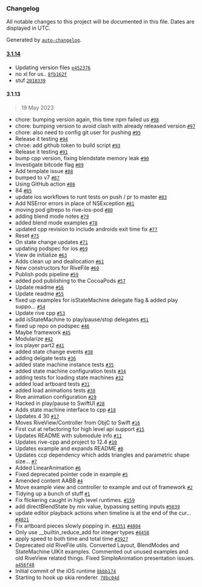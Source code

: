 ### Changelog

All notable changes to this project will be documented in this file. Dates are displayed in UTC.

Generated by [`auto-changelog`](https://github.com/CookPete/auto-changelog).

#### [3.1.14](https://github.com/mjtalbot/rive-ios/compare/3.1.13...3.1.14)

- Updating version files [`e452376`](https://github.com/mjtalbot/rive-ios/commit/e4523768d8753410345b5457b9fd986987b245a5)
- no xl for us.. [`8fb162f`](https://github.com/mjtalbot/rive-ios/commit/8fb162f58fdd0e9b80adbe5b8a010b7c4a8849a2)
- stuf [`2018339`](https://github.com/mjtalbot/rive-ios/commit/201833982e6a3aed42ab466fdfa9197f3db65f45)

#### 3.1.13

> 19 May 2023

- chore: bumping version again, this time npm failed us [`#98`](https://github.com/mjtalbot/rive-ios/pull/98)
- chore: bumping version to avoid clash with already released version [`#97`](https://github.com/mjtalbot/rive-ios/pull/97)
- chore: also need to config git user for pushing [`#95`](https://github.com/mjtalbot/rive-ios/pull/95)
- Release it testing [`#94`](https://github.com/mjtalbot/rive-ios/pull/94)
- chroe: add github token to build script [`#93`](https://github.com/mjtalbot/rive-ios/pull/93)
- Release it testing [`#91`](https://github.com/mjtalbot/rive-ios/pull/91)
- bump cpp version, fixing blendstate memory leak [`#90`](https://github.com/mjtalbot/rive-ios/pull/90)
- Investigate bitcode flag [`#89`](https://github.com/mjtalbot/rive-ios/pull/89)
- Add template issue [`#88`](https://github.com/mjtalbot/rive-ios/pull/88)
- bumped to v7 [`#87`](https://github.com/mjtalbot/rive-ios/pull/87)
- Using GitHub action [`#86`](https://github.com/mjtalbot/rive-ios/pull/86)
- 84 [`#85`](https://github.com/mjtalbot/rive-ios/pull/85)
- update ios workflows to runt tests on push / pr to master [`#83`](https://github.com/mjtalbot/rive-ios/pull/83)
- Add NSError errors in place of NSException [`#81`](https://github.com/mjtalbot/rive-ios/pull/81)
- moving pod gitrepo to rive-ios-pod [`#80`](https://github.com/mjtalbot/rive-ios/pull/80)
- adding blend mode notes [`#79`](https://github.com/mjtalbot/rive-ios/pull/79)
- added blend mode examples [`#78`](https://github.com/mjtalbot/rive-ios/pull/78)
- updated cpp revision to include androids exit time fix [`#77`](https://github.com/mjtalbot/rive-ios/pull/77)
- Reset [`#75`](https://github.com/mjtalbot/rive-ios/pull/75)
- On state change updates [`#71`](https://github.com/mjtalbot/rive-ios/pull/71)
- updating podspec for ios [`#69`](https://github.com/mjtalbot/rive-ios/pull/69)
- View de initialize [`#63`](https://github.com/mjtalbot/rive-ios/pull/63)
- Adds clean up and deallocation [`#61`](https://github.com/mjtalbot/rive-ios/pull/61)
- New constructors for RiveFile [`#60`](https://github.com/mjtalbot/rive-ios/pull/60)
- Publish pods pipeline [`#59`](https://github.com/mjtalbot/rive-ios/pull/59)
- added pod publishing to the CocoaPods [`#57`](https://github.com/mjtalbot/rive-ios/pull/57)
- Update readme [`#56`](https://github.com/mjtalbot/rive-ios/pull/56)
- Update readme [`#55`](https://github.com/mjtalbot/rive-ios/pull/55)
- fixed up examples for isStateMachine delegate flag & added play suppo… [`#54`](https://github.com/mjtalbot/rive-ios/pull/54)
- Update rive cpp [`#53`](https://github.com/mjtalbot/rive-ios/pull/53)
- add isStateMachine to play/pause/stop delegates [`#51`](https://github.com/mjtalbot/rive-ios/pull/51)
- fixed up repo on podspec [`#46`](https://github.com/mjtalbot/rive-ios/pull/46)
- Maybe framework [`#45`](https://github.com/mjtalbot/rive-ios/pull/45)
- Modularize [`#42`](https://github.com/mjtalbot/rive-ios/pull/42)
- Ios player part2 [`#41`](https://github.com/mjtalbot/rive-ios/pull/41)
- added state change events [`#38`](https://github.com/mjtalbot/rive-ios/pull/38)
- adding delgate tests [`#36`](https://github.com/mjtalbot/rive-ios/pull/36)
- added state machine instance tests [`#35`](https://github.com/mjtalbot/rive-ios/pull/35)
- added state machine configuration tests [`#34`](https://github.com/mjtalbot/rive-ios/pull/34)
- adding tests for loading state machines [`#32`](https://github.com/mjtalbot/rive-ios/pull/32)
- added load artboard tests [`#31`](https://github.com/mjtalbot/rive-ios/pull/31)
- added load animations tests [`#30`](https://github.com/mjtalbot/rive-ios/pull/30)
- Rive animation configuration [`#29`](https://github.com/mjtalbot/rive-ios/pull/29)
- Hacked in play/pause to SwiftUI [`#28`](https://github.com/mjtalbot/rive-ios/pull/28)
- Adds state machine interface to cpp [`#18`](https://github.com/mjtalbot/rive-ios/pull/18)
- Updates 4 30 [`#17`](https://github.com/mjtalbot/rive-ios/pull/17)
- Moves RiveView/Controller from ObjC to Swift [`#16`](https://github.com/mjtalbot/rive-ios/pull/16)
- First cut at refactoring for high level api support [`#15`](https://github.com/mjtalbot/rive-ios/pull/15)
- Updates README with submodule info [`#11`](https://github.com/mjtalbot/rive-ios/pull/11)
- Updates rive-cpp and project to 12.4 [`#10`](https://github.com/mjtalbot/rive-ios/pull/10)
- Updates example and expands README [`#8`](https://github.com/mjtalbot/rive-ios/pull/8)
- Updates ccp dependency which adds triangles and parametric shape size… [`#7`](https://github.com/mjtalbot/rive-ios/pull/7)
- Added LinearAnimation [`#6`](https://github.com/mjtalbot/rive-ios/pull/6)
- Fixed deprecated pointer code in example [`#5`](https://github.com/mjtalbot/rive-ios/pull/5)
- Amended content AABB [`#4`](https://github.com/mjtalbot/rive-ios/pull/4)
- Move example view and controller to example and out of framework [`#2`](https://github.com/mjtalbot/rive-ios/pull/2)
- Tidying up a bunch of stuff [`#1`](https://github.com/mjtalbot/rive-ios/pull/1)
- Fix flickering caught in high level runtimes. [`#159`](https://github.com/rive-app/rive-react-native/issues/159)
- add directBlendState by mix value, bypassing setting inputs [`#5039`](https://github.com/rive-app/rive/issues/5039)
- update editor playback actions when timeline is at the end of the cur… [`#4021`](https://github.com/rive-app/rive/issues/4021)
- Fix artboard pieces slowly popping in. [`#4351`](https://github.com/mjtalbot/rive-ios/issues/4351) [`#4804`](https://github.com/mjtalbot/rive-ios/issues/4804)
- Only use __builtin_reduce_add for integer types [`#4458`](https://github.com/mjtalbot/rive-ios/issues/4458)
- apply speed to both time and total time [`#3927`](https://github.com/mjtalbot/rive-ios/issues/3927)
- Deprecated old RiveFile utils. Converted Layout, BlendModes and StateMachine UIKit examples. Commented out unused examples and old RiveView related things. Fixed SimpleAnimation presentation issues. [`a456f48`](https://github.com/mjtalbot/rive-ios/commit/a456f4850b8de192103b36a0704acb6716254f08)
- Initial commit of the iOS runtime [`8bbb174`](https://github.com/mjtalbot/rive-ios/commit/8bbb174471fd2fa17a754540ccfbfe28d0c20c31)
- Starting to hook up skia renderer. [`78bc04d`](https://github.com/mjtalbot/rive-ios/commit/78bc04d426b13e697137970f4ac8d53809682e3b)
